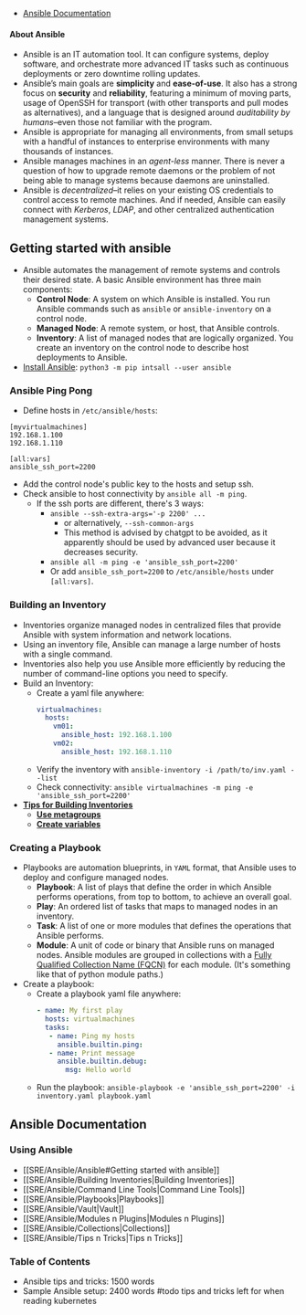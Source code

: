 * [Ansible Documentation](https://docs.ansible.com/ansible/latest/)

#### About Ansible
* Ansible is an IT automation tool. It can configure systems, deploy software, and orchestrate more advanced IT tasks such as continuous deployments or zero downtime rolling updates.
* Ansible’s main goals are **simplicity** and **ease-of-use**. It also has a strong focus on **security** and **reliability**, featuring a minimum of moving parts, usage of OpenSSH for transport (with other transports and pull modes as alternatives), and a language that is designed around *auditability by humans*–even those not familiar with the program.
* Ansible is appropriate for managing all environments, from small setups with a handful of instances to enterprise environments with many thousands of instances.
* Ansible manages machines in an *agent-less* manner. There is never a question of how to upgrade remote daemons or the problem of not being able to manage systems because daemons are uninstalled.
* Ansible is *decentralized*–it relies on your existing OS credentials to control access to remote machines. And if needed, Ansible can easily connect with *Kerberos*, *LDAP*, and other centralized authentication management systems.

## Getting started with ansible
* Ansible automates the management of remote systems and controls their desired state. A basic Ansible environment has three main components:
	* **Control Node**: A system on which Ansible is installed. You run Ansible commands such as `ansible` or `ansible-inventory` on a control node.
	* **Managed Node**: A remote system, or host, that Ansible controls.
	* **Inventory**: A list of managed nodes that are logically organized. You create an inventory on the control node to describe host deployments to Ansible.
* [Install Ansible](https://docs.ansible.com/ansible/latest/installation_guide/intro_installation.html#installation-guide): `python3 -m pip intsall --user ansible`

### Ansible Ping Pong
* Define hosts in `/etc/ansible/hosts`:
```
[myvirtualmachines]
192.168.1.100
192.168.1.110

[all:vars]
ansible_ssh_port=2200
```
* Add the control node's public key to the hosts and setup ssh.
* Check ansible to host connectivity by `ansible all -m ping`.
	* If the ssh ports are different, there's 3 ways:
		* `ansible --ssh-extra-args='-p 2200' ...`
			* or alternatively, `--ssh-common-args`
			* This method is advised by chatgpt to be avoided, as it apparently should be used by advanced user because it decreases security.
		* `ansible all -m ping -e 'ansible_ssh_port=2200'`
		* Or add `ansible_ssh_port=2200` to `/etc/ansible/hosts` under `[all:vars]`.

### Building an Inventory
* Inventories organize managed nodes in centralized files that provide Ansible with system information and network locations.
* Using an inventory file, Ansible can manage a large number of hosts with a single command.
* Inventories also help you use Ansible more efficiently by reducing the number of command-line options you need to specify.
* Build an Inventory:
	* Create a yaml file anywhere:
		```yaml
		virtualmachines:
		  hosts:
		    vm01:
		      ansible_host: 192.168.1.100
		    vm02:
		      ansible_host: 192.168.1.110
		```
	* Verify the inventory with `ansible-inventory -i /path/to/inv.yaml --list`
	* Check connectivity: `ansible virtualmachines -m ping -e 'ansible_ssh_port=2200'`
* [**Tips for Building Inventories**](https://docs.ansible.com/ansible/latest/getting_started/get_started_inventory.html#tips-for-building-inventories)
	* [**Use metagroups**](https://docs.ansible.com/ansible/latest/getting_started/get_started_inventory.html#use-metagroups)
	* [**Create variables**](https://docs.ansible.com/ansible/latest/getting_started/get_started_inventory.html#create-variables)

### Creating a Playbook
* Playbooks are automation blueprints, in `YAML` format, that Ansible uses to deploy and configure managed nodes.
	* **Playbook**: A list of plays that define the order in which Ansible performs operations, from top to bottom, to achieve an overall goal.
	* **Play**: An ordered list of tasks that maps to managed nodes in an inventory.
	* **Task**: A list of one or more modules that defines the operations that Ansible performs.
	* **Module**: A unit of code or binary that Ansible runs on managed nodes. Ansible modules are grouped in collections with a [Fully Qualified Collection Name (FQCN)](https://docs.ansible.com/ansible/latest/reference_appendices/glossary.html#term-Fully-Qualified-Collection-Name-FQCN) for each module. (It's something like that of python module paths.)
* Create a playbook:
	* Create a playbook yaml file anywhere:
		```yaml
		- name: My first play
		  hosts: virtualmachines
		  tasks:
		   - name: Ping my hosts
		     ansible.builtin.ping:
		   - name: Print message
		     ansible.builtin.debug:
		       msg: Hello world
		```
	* Run the playbook: `ansible-playbook -e 'ansible_ssh_port=2200' -i inventory.yaml playbook.yaml`

## Ansible Documentation
### Using Ansible
* [[SRE/Ansible/Ansible#Getting started with ansible]]
* [[SRE/Ansible/Building Inventories|Building Inventories]]
* [[SRE/Ansible/Command Line Tools|Command Line Tools]]
* [[SRE/Ansible/Playbooks|Playbooks]]
* [[SRE/Ansible/Vault|Vault]]
* [[SRE/Ansible/Modules n Plugins|Modules n Plugins]]
* [[SRE/Ansible/Collections|Collections]]
* [[SRE/Ansible/Tips n Tricks|Tips n Tricks]]

### Table of Contents
* Ansible tips and tricks: 1500 words
* Sample Ansible setup: 2400 words
#todo tips and tricks left for when reading kubernetes
